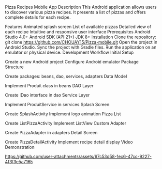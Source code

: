 Pizza Recipes Mobile App
Description
This Android application allows users to discover various pizza recipes. It presents a list of pizzas and offers complete details for each recipe.

Features
Animated splash screen
List of available pizzas
Detailed view of each recipe
Intuitive and responsive user interface
Prerequisites
Android Studio 4.0+
Android SDK (API 21+)
JDK 8+
Installation
Clone the repository: git clone https://github.com/CHOUAY15/Pizza-mobile.git
Open the project in Android Studio.
Sync the project with Gradle files.
Run the application on an emulator or physical device.
Development Workflow
Initial Setup

Create a new Android project
Configure Android emulator
Package Structure

Create packages: beans, dao, services, adapters
Data Model

Implement Produit class in beans
DAO Layer

Create IDao interface in dao
Service Layer

Implement ProduitService in services
Splash Screen

Create SplashActivity
Implement logo animation
Pizza List

Create ListPizzaActivity
Implement ListView
Custom Adapter

Create PizzaAdapter in adapters
Detail Screen

Create PizzaDetailActivity
Implement recipe detail display
Video Demonstration

https://github.com/user-attachments/assets/97c53d58-1ec6-47cc-9227-4f3f3e5a7165

